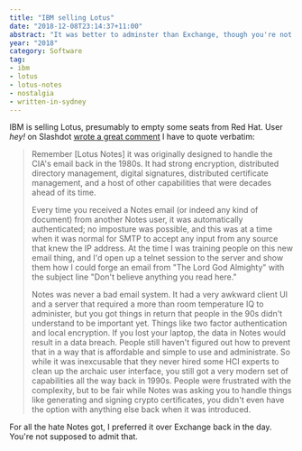```yaml
---
title: "IBM selling Lotus"
date: "2018-12-08T23:14:37+11:00"
abstract: "It was better to adminster than Exchange, though you're not supposed to admit that."
year: "2018"
category: Software
tag:
- ibm
- lotus
- lotus-notes
- nostalgia
- written-in-sydney
---
```

IBM is selling Lotus, presumably to empty some seats from Red Hat. User *hey!* on Slashdot [wrote a great comment] I have to quote verbatim:

> Remember [Lotus Notes] it was originally designed to handle the CIA's email back in the 1980s. It had strong encryption, distributed directory management, digital signatures, distributed certificate management, and a host of other capabilities that were decades ahead of its time.
>
> Every time you received a Notes email (or indeed any kind of document) from another Notes user, it was automatically authenticated; no imposture was possible, and this was at a time when it was normal for SMTP to accept any input from any source that knew the IP address. At the time I was training people on this new email thing, and I'd open up a telnet session to the server and show them how I could forge an email from "The Lord God Almighty" with the subject line "Don't believe anything you read here."
> 
> Notes was never a bad email system. It had a very awkward client UI and a server that required a more than room temperature IQ to administer, but you got things in return that people in the 90s didn't understand to be important yet. Things like two factor authentication and local encryption. If you lost your laptop, the data in Notes would result in a data breach. People still haven't figured out how to prevent that in a way that is affordable and simple to use and administrate. So while it was inexcusable that they never hired some HCI experts to clean up the archaic user interface, you still got a very modern set of capabilities all the way back in 1990s. People were frustrated with the complexity, but to be fair while Notes was asking you to handle things like generating and signing crypto certificates, you didn't even have the option with anything else back when it was introduced.

For all the hate Notes got, I preferred it over Exchange back in the day. You're not supposed to admit that.

[wrote a great comment]: https://tech.slashdot.org/comments.pl?sid=13021982&cid=57769112

